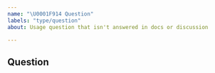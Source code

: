 ```yaml
---
name: "\U0001F914 Question"
labels: "type/question"
about: Usage question that isn't answered in docs or discussion

---
```


## Question


<!--

Before asking a question, make sure you have:

- Searched existing Stack Overflow questions.
- Googled your question.
- Searched open and closed [GitHub issues](https://github.com/pingcap/br/issues?q=is%3Aissue)
- Read the documentation:
    * [BR documentation](https://docs.pingcap.com/tidb/stable/backup-and-restore-tool)
    * [Lightning documentation](https://docs.pingcap.com/tidb/stable/tidb-lightning-overview)
    * [BR 中文文档](https://docs.pingcap.com/zh/tidb/stable/backup-and-restore-tool)
    * [Lightning 中文文档](https://docs.pingcap.com/zh/tidb/stable/tidb-lightning-overview)

-->

